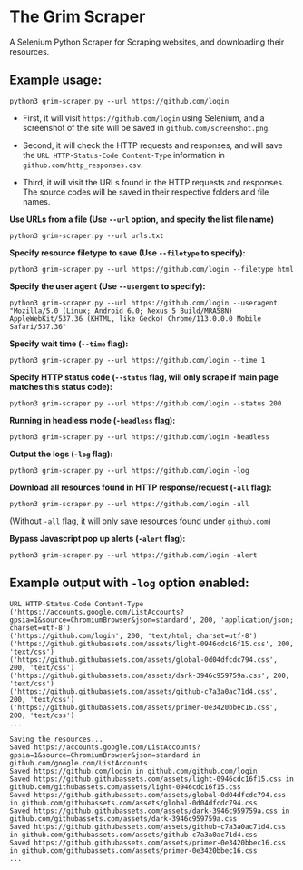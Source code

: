 # The Grim Scraper

A Selenium Python Scraper for Scraping websites, and downloading their resources.

## Example usage:
```
python3 grim-scraper.py --url https://github.com/login
```

- First, it will visit `https://github.com/login` using Selenium, and a screenshot of the site will be saved in `github.com/screenshot.png`.

- Second, it will check the HTTP requests and responses, and will save the `URL HTTP-Status-Code Content-Type` information in `github.com/http_responses.csv`.

- Third, it will visit the URLs found in the HTTP requests and responses. The source codes will be saved in their respective folders and file names.

**Use URLs from a file (Use `--url` option, and specify the list file name)**
```
python3 grim-scraper.py --url urls.txt
```

**Specify resource filetype to save (Use `--filetype` to specify):**
```
python3 grim-scraper.py --url https://github.com/login --filetype html
```

**Specify the user agent (Use `--usergent` to specify):**
```
python3 grim-scraper.py --url https://github.com/login --useragent "Mozilla/5.0 (Linux; Android 6.0; Nexus 5 Build/MRA58N) AppleWebKit/537.36 (KHTML, like Gecko) Chrome/113.0.0.0 Mobile Safari/537.36"
```

**Specify wait time (`--time` flag):**
```
python3 grim-scraper.py --url https://github.com/login --time 1
```
**Specify HTTP status code (`--status` flag, will only scrape if main page matches this status code):**
```
python3 grim-scraper.py --url https://github.com/login --status 200
```

**Running in headless mode (`-headless` flag):**
```
python3 grim-scraper.py --url https://github.com/login -headless
```


**Output the logs (`-log` flag):**
```
python3 grim-scraper.py --url https://github.com/login -log
```


**Download all resources found in HTTP response/request (`-all` flag):**
```
python3 grim-scraper.py --url https://github.com/login -all
```

(Without `-all` flag, it will only save resources found under `github.com`)

**Bypass Javascript pop up alerts (`-alert` flag):**
```
python3 grim-scraper.py --url https://github.com/login -alert
```


## Example output with `-log` option enabled:

```
URL HTTP-Status-Code Content-Type
('https://accounts.google.com/ListAccounts?gpsia=1&source=ChromiumBrowser&json=standard', 200, 'application/json; charset=utf-8')
('https://github.com/login', 200, 'text/html; charset=utf-8')
('https://github.githubassets.com/assets/light-0946cdc16f15.css', 200, 'text/css')
('https://github.githubassets.com/assets/global-0d04dfcdc794.css', 200, 'text/css')
('https://github.githubassets.com/assets/dark-3946c959759a.css', 200, 'text/css')
('https://github.githubassets.com/assets/github-c7a3a0ac71d4.css', 200, 'text/css')
('https://github.githubassets.com/assets/primer-0e3420bbec16.css', 200, 'text/css')
...
```

```
Saving the resources...
Saved https://accounts.google.com/ListAccounts?gpsia=1&source=ChromiumBrowser&json=standard in github.com/google.com/ListAccounts
Saved https://github.com/login in github.com/github.com/login
Saved https://github.githubassets.com/assets/light-0946cdc16f15.css in github.com/githubassets.com/assets/light-0946cdc16f15.css
Saved https://github.githubassets.com/assets/global-0d04dfcdc794.css in github.com/githubassets.com/assets/global-0d04dfcdc794.css
Saved https://github.githubassets.com/assets/dark-3946c959759a.css in github.com/githubassets.com/assets/dark-3946c959759a.css
Saved https://github.githubassets.com/assets/github-c7a3a0ac71d4.css in github.com/githubassets.com/assets/github-c7a3a0ac71d4.css
Saved https://github.githubassets.com/assets/primer-0e3420bbec16.css in github.com/githubassets.com/assets/primer-0e3420bbec16.css
...
```